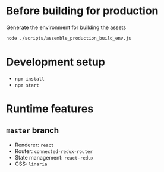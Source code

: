 # Before building for production

Generate the environment for building the assets

```sh
node ./scripts/assemble_production_build_env.js
```

# Development setup

- `npm install`
- `npm start`

# Runtime features

## `master` branch

- Renderer: `react`
- Router: `connected-redux-router`
- State management: `react-redux`
- CSS: `linaria`
